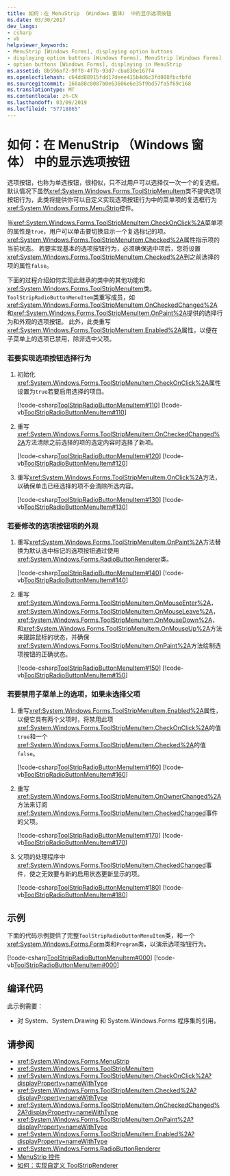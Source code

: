 ```yaml
---
title: 如何：在 MenuStrip （Windows 窗体） 中的显示选项按钮
ms.date: 03/30/2017
dev_langs:
- csharp
- vb
helpviewer_keywords:
- MenuStrip [Windows Forms], displaying option buttons
- displaying option buttons [Windows Forms], MenuStrip [Windows Forms]
- option buttons [Windows Forms], displaying in MenuStrip
ms.assetid: 8b596af2-9ff8-4f7b-93d7-cba830e167f4
ms.openlocfilehash: c64dd88915fdd17deee415b4d6c3fd088fbcfbfd
ms.sourcegitcommit: 160a88c8087b0e63606e6e35f9bd57fa5f69c168
ms.translationtype: MT
ms.contentlocale: zh-CN
ms.lasthandoff: 03/09/2019
ms.locfileid: "57718865"
---
```

# <a name="how-to-display-option-buttons-in-a-menustrip-windows-forms"></a>如何：在 MenuStrip （Windows 窗体） 中的显示选项按钮
选项按钮，也称为单选按钮，很相似，只不过用户可以选择仅一次一个的复选框。 默认情况下虽然<xref:System.Windows.Forms.ToolStripMenuItem>类不提供选项按钮行为，此类将提供你可以自定义实现选项按钮行为中的菜单项的复选框行为<xref:System.Windows.Forms.MenuStrip>控件。  
  
 当<xref:System.Windows.Forms.ToolStripMenuItem.CheckOnClick%2A>菜单项的属性是`true`，用户可以单击要切换显示一个复选标记的项。 <xref:System.Windows.Forms.ToolStripMenuItem.Checked%2A>属性指示项的当前状态。 若要实现基本的选项按钮行为，必须确保选中项后，您将设置<xref:System.Windows.Forms.ToolStripMenuItem.Checked%2A>到之前选择的项的属性`false`。  
  
 下面的过程介绍如何实现此继承的类中的其他功能和<xref:System.Windows.Forms.ToolStripMenuItem>类。 `ToolStripRadioButtonMenuItem`类重写成员，如<xref:System.Windows.Forms.ToolStripMenuItem.OnCheckedChanged%2A>和<xref:System.Windows.Forms.ToolStripMenuItem.OnPaint%2A>提供的选择行为和外观的选项按钮。 此外，此类重写<xref:System.Windows.Forms.ToolStripMenuItem.Enabled%2A>属性，以便在子菜单上的选项已禁用，除非选中父项。  
  
### <a name="to-implement-option-button-selection-behavior"></a>若要实现选项按钮选择行为  
  
1.  初始化<xref:System.Windows.Forms.ToolStripMenuItem.CheckOnClick%2A>属性设置为`true`若要启用选择的项目。  
  
     [!code-csharp[ToolStripRadioButtonMenuItem#110](~/samples/snippets/csharp/VS_Snippets_Winforms/ToolStripRadioButtonMenuItem/cs/ToolStripRadioButtonMenuItem.cs#110)]
     [!code-vb[ToolStripRadioButtonMenuItem#110](~/samples/snippets/visualbasic/VS_Snippets_Winforms/ToolStripRadioButtonMenuItem/vb/ToolStripRadioButtonMenuItem.vb#110)]  
  
2.  重写<xref:System.Windows.Forms.ToolStripMenuItem.OnCheckedChanged%2A>方法清除之前选择的项的选定内容时选择了新项。  
  
     [!code-csharp[ToolStripRadioButtonMenuItem#120](~/samples/snippets/csharp/VS_Snippets_Winforms/ToolStripRadioButtonMenuItem/cs/ToolStripRadioButtonMenuItem.cs#120)]
     [!code-vb[ToolStripRadioButtonMenuItem#120](~/samples/snippets/visualbasic/VS_Snippets_Winforms/ToolStripRadioButtonMenuItem/vb/ToolStripRadioButtonMenuItem.vb#120)]  
  
3.  重写<xref:System.Windows.Forms.ToolStripMenuItem.OnClick%2A>方法，以确保单击已经选择的项不会清除所选内容。  
  
     [!code-csharp[ToolStripRadioButtonMenuItem#130](~/samples/snippets/csharp/VS_Snippets_Winforms/ToolStripRadioButtonMenuItem/cs/ToolStripRadioButtonMenuItem.cs#130)]
     [!code-vb[ToolStripRadioButtonMenuItem#130](~/samples/snippets/visualbasic/VS_Snippets_Winforms/ToolStripRadioButtonMenuItem/vb/ToolStripRadioButtonMenuItem.vb#130)]  
  
### <a name="to-modify-the-appearance-of-the-option-button-items"></a>若要修改的选项按钮项的外观  
  
1.  重写<xref:System.Windows.Forms.ToolStripMenuItem.OnPaint%2A>方法替换为默认选中标记的选项按钮通过使用<xref:System.Windows.Forms.RadioButtonRenderer>类。  
  
     [!code-csharp[ToolStripRadioButtonMenuItem#140](~/samples/snippets/csharp/VS_Snippets_Winforms/ToolStripRadioButtonMenuItem/cs/ToolStripRadioButtonMenuItem.cs#140)]
     [!code-vb[ToolStripRadioButtonMenuItem#140](~/samples/snippets/visualbasic/VS_Snippets_Winforms/ToolStripRadioButtonMenuItem/vb/ToolStripRadioButtonMenuItem.vb#140)]  
  
2.  重写<xref:System.Windows.Forms.ToolStripMenuItem.OnMouseEnter%2A>， <xref:System.Windows.Forms.ToolStripMenuItem.OnMouseLeave%2A>， <xref:System.Windows.Forms.ToolStripMenuItem.OnMouseDown%2A>，和<xref:System.Windows.Forms.ToolStripMenuItem.OnMouseUp%2A>方法来跟踪鼠标的状态，并确保<xref:System.Windows.Forms.ToolStripMenuItem.OnPaint%2A>方法绘制选项按钮的正确状态。  
  
     [!code-csharp[ToolStripRadioButtonMenuItem#150](~/samples/snippets/csharp/VS_Snippets_Winforms/ToolStripRadioButtonMenuItem/cs/ToolStripRadioButtonMenuItem.cs#150)]
     [!code-vb[ToolStripRadioButtonMenuItem#150](~/samples/snippets/visualbasic/VS_Snippets_Winforms/ToolStripRadioButtonMenuItem/vb/ToolStripRadioButtonMenuItem.vb#150)]  
  
### <a name="to-disable-options-on-a-submenu-when-the-parent-item-is-not-selected"></a>若要禁用子菜单上的选项，如果未选择父项  
  
1.  重写<xref:System.Windows.Forms.ToolStripMenuItem.Enabled%2A>属性，以便它具有两个父项时，将禁用此项<xref:System.Windows.Forms.ToolStripMenuItem.CheckOnClick%2A>的值`true`和一个<xref:System.Windows.Forms.ToolStripMenuItem.Checked%2A>的值`false`。  
  
     [!code-csharp[ToolStripRadioButtonMenuItem#160](~/samples/snippets/csharp/VS_Snippets_Winforms/ToolStripRadioButtonMenuItem/cs/ToolStripRadioButtonMenuItem.cs#160)]
     [!code-vb[ToolStripRadioButtonMenuItem#160](~/samples/snippets/visualbasic/VS_Snippets_Winforms/ToolStripRadioButtonMenuItem/vb/ToolStripRadioButtonMenuItem.vb#160)]  
  
2.  重写<xref:System.Windows.Forms.ToolStripMenuItem.OnOwnerChanged%2A>方法来订阅<xref:System.Windows.Forms.ToolStripMenuItem.CheckedChanged>事件的父项。  
  
     [!code-csharp[ToolStripRadioButtonMenuItem#170](~/samples/snippets/csharp/VS_Snippets_Winforms/ToolStripRadioButtonMenuItem/cs/ToolStripRadioButtonMenuItem.cs#170)]
     [!code-vb[ToolStripRadioButtonMenuItem#170](~/samples/snippets/visualbasic/VS_Snippets_Winforms/ToolStripRadioButtonMenuItem/vb/ToolStripRadioButtonMenuItem.vb#170)]  
  
3.  父项的处理程序中<xref:System.Windows.Forms.ToolStripMenuItem.CheckedChanged>事件，使之无效要与新的启用状态更新显示的项。  
  
     [!code-csharp[ToolStripRadioButtonMenuItem#180](~/samples/snippets/csharp/VS_Snippets_Winforms/ToolStripRadioButtonMenuItem/cs/ToolStripRadioButtonMenuItem.cs#180)]
     [!code-vb[ToolStripRadioButtonMenuItem#180](~/samples/snippets/visualbasic/VS_Snippets_Winforms/ToolStripRadioButtonMenuItem/vb/ToolStripRadioButtonMenuItem.vb#180)]  
  
## <a name="example"></a>示例  
 下面的代码示例提供了完整`ToolStripRadioButtonMenuItem`类，和一个<xref:System.Windows.Forms.Form>类和`Program`类，以演示选项按钮行为。  
  
 [!code-csharp[ToolStripRadioButtonMenuItem#000](~/samples/snippets/csharp/VS_Snippets_Winforms/ToolStripRadioButtonMenuItem/cs/ToolStripRadioButtonMenuItem.cs#000)]
 [!code-vb[ToolStripRadioButtonMenuItem#000](~/samples/snippets/visualbasic/VS_Snippets_Winforms/ToolStripRadioButtonMenuItem/vb/ToolStripRadioButtonMenuItem.vb#000)]  
  
## <a name="compiling-the-code"></a>编译代码  
 此示例需要：  
  
-   对 System、System.Drawing 和 System.Windows.Forms 程序集的引用。  
  
## <a name="see-also"></a>请参阅
- <xref:System.Windows.Forms.MenuStrip>
- <xref:System.Windows.Forms.ToolStripMenuItem>
- <xref:System.Windows.Forms.ToolStripMenuItem.CheckOnClick%2A?displayProperty=nameWithType>
- <xref:System.Windows.Forms.ToolStripMenuItem.Checked%2A?displayProperty=nameWithType>
- <xref:System.Windows.Forms.ToolStripMenuItem.OnCheckedChanged%2A?displayProperty=nameWithType>
- <xref:System.Windows.Forms.ToolStripMenuItem.OnPaint%2A?displayProperty=nameWithType>
- <xref:System.Windows.Forms.ToolStripMenuItem.Enabled%2A?displayProperty=nameWithType>
- <xref:System.Windows.Forms.RadioButtonRenderer>
- [MenuStrip 控件](menustrip-control-windows-forms.md)
- [如何：实现自定义 ToolStripRenderer](how-to-implement-a-custom-toolstriprenderer.md)
